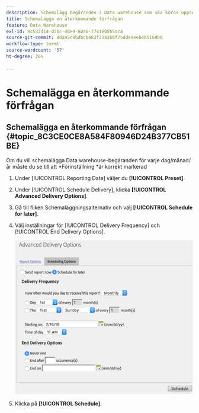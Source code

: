 ```yaml
---
description: Schemalägg begäranden i Data warehouse som ska köras upprepade gånger.
title: Schemalägga en återkommande förfrågan
feature: Data Warehouse
exl-id: 8c532d14-d2bc-48e9-80a6-7741805b5aca
source-git-commit: 4daa5c8bdbcb483f23a3b8f75dde9eeb48516db8
workflow-type: tm+mt
source-wordcount: '57'
ht-degree: 26%

---
```


# Schemalägga en återkommande förfrågan

## Schemalägga en återkommande förfrågan {#topic_8C3CE0CE8A584F80946D24B377CB51BE}

Om du vill schemalägga Data warehouse-begäranden för varje dag/månad/år måste du se till att &#42;Förinställning &#42;är korrekt markerad

1. Under [!UICONTROL Reporting Date] väljer du **[!UICONTROL Preset]**.

1. Under [!UICONTROL Schedule Delivery], klicka **[!UICONTROL Advanced Delivery Options]**.

1. Gå till fliken Schemaläggningsalternativ och välj **[!UICONTROL Schedule for later]**.
1. Välj inställningar för [!UICONTROL Delivery Frequency] och [!UICONTROL End Delivery Options].

   ![](assets/dw_schedule.png)

1. Klicka på **[!UICONTROL Schedule]**.
